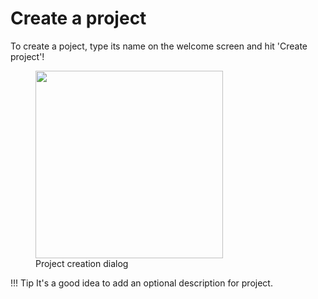 # Create a project


To create a poject, type its name on the welcome screen and hit 'Create project'!

<figure>
  <img src="../create-project.jpg" width="300" />
  <figcaption>Project creation dialog</figcaption>
</figure>


!!! Tip
It's a good idea to add an optional description for project.
